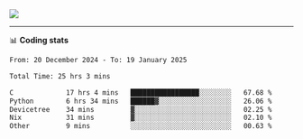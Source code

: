 <picture>
  <source
  srcset="https://github-readme-stats.vercel.app/api?username=sant0s12&show_icons=true&theme=dark"
  media="(prefers-color-scheme: dark)"
  />
  <source
  srcset="https://github-readme-stats.vercel.app/api?username=sant0s12&show_icons=true"
  media="(prefers-color-scheme: light)"
  />
  <img src="https://github-readme-stats.vercel.app/api?username=sant0s12&show_icons=true" />
</picture>

---

📊 **Coding stats**

<!--START_SECTION:waka-->

```txt
From: 20 December 2024 - To: 19 January 2025

Total Time: 25 hrs 3 mins

C             17 hrs 4 mins   █████████████████░░░░░░░░   67.68 %
Python        6 hrs 34 mins   ██████▓░░░░░░░░░░░░░░░░░░   26.06 %
Devicetree    34 mins         ▓░░░░░░░░░░░░░░░░░░░░░░░░   02.25 %
Nix           31 mins         ▓░░░░░░░░░░░░░░░░░░░░░░░░   02.10 %
Other         9 mins          ░░░░░░░░░░░░░░░░░░░░░░░░░   00.63 %
```

<!--END_SECTION:waka-->
